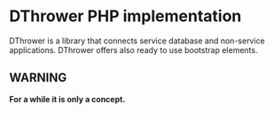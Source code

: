 # DThrower PHP implementation
DThrower is a library that connects service database and non-service applications. DThrower offers also ready to use bootstrap elements. 

## WARNING
**For a while it is only a concept.**
